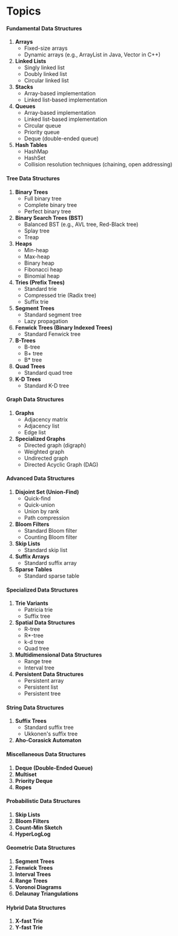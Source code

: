 # Topics

#### Fundamental Data Structures

1. **Arrays**
   * Fixed-size arrays
   * Dynamic arrays (e.g., ArrayList in Java, Vector in C++)
2. **Linked Lists**
   * Singly linked list
   * Doubly linked list
   * Circular linked list
3. **Stacks**
   * Array-based implementation
   * Linked list-based implementation
4. **Queues**
   * Array-based implementation
   * Linked list-based implementation
   * Circular queue
   * Priority queue
   * Deque (double-ended queue)
5. **Hash Tables**
   * HashMap
   * HashSet
   * Collision resolution techniques (chaining, open addressing)

#### Tree Data Structures

1. **Binary Trees**
   * Full binary tree
   * Complete binary tree
   * Perfect binary tree
2. **Binary Search Trees (BST)**
   * Balanced BST (e.g., AVL tree, Red-Black tree)
   * Splay tree
   * Treap
3. **Heaps**
   * Min-heap
   * Max-heap
   * Binary heap
   * Fibonacci heap
   * Binomial heap
4. **Tries (Prefix Trees)**
   * Standard trie
   * Compressed trie (Radix tree)
   * Suffix trie
5. **Segment Trees**
   * Standard segment tree
   * Lazy propagation
6. **Fenwick Trees (Binary Indexed Trees)**
   * Standard Fenwick tree
7. **B-Trees**
   * B-tree
   * B+ tree
   * B\* tree
8. **Quad Trees**
   * Standard quad tree
9. **K-D Trees**
   * Standard K-D tree

#### Graph Data Structures

1. **Graphs**
   * Adjacency matrix
   * Adjacency list
   * Edge list
2. **Specialized Graphs**
   * Directed graph (digraph)
   * Weighted graph
   * Undirected graph
   * Directed Acyclic Graph (DAG)

#### Advanced Data Structures

1. **Disjoint Set (Union-Find)**
   * Quick-find
   * Quick-union
   * Union by rank
   * Path compression
2. **Bloom Filters**
   * Standard Bloom filter
   * Counting Bloom filter
3. **Skip Lists**
   * Standard skip list
4. **Suffix Arrays**
   * Standard suffix array
5. **Sparse Tables**
   * Standard sparse table

#### Specialized Data Structures

1. **Trie Variants**
   * Patricia trie
   * Suffix tree
2. **Spatial Data Structures**
   * R-tree
   * R\*-tree
   * k-d tree
   * Quad tree
3. **Multidimensional Data Structures**
   * Range tree
   * Interval tree
4. **Persistent Data Structures**
   * Persistent array
   * Persistent list
   * Persistent tree

#### String Data Structures

1. **Suffix Trees**
   * Standard suffix tree
   * Ukkonen's suffix tree
2. **Aho-Corasick Automaton**

#### Miscellaneous Data Structures

1. **Deque (Double-Ended Queue)**
2. **Multiset**
3. **Priority Deque**
4. **Ropes**

#### Probabilistic Data Structures

1. **Skip Lists**
2. **Bloom Filters**
3. **Count-Min Sketch**
4. **HyperLogLog**

#### Geometric Data Structures

1. **Segment Trees**
2. **Fenwick Trees**
3. **Interval Trees**
4. **Range Trees**
5. **Voronoi Diagrams**
6. **Delaunay Triangulations**

#### Hybrid Data Structures

1. **X-fast Trie**
2. **Y-fast Trie**
